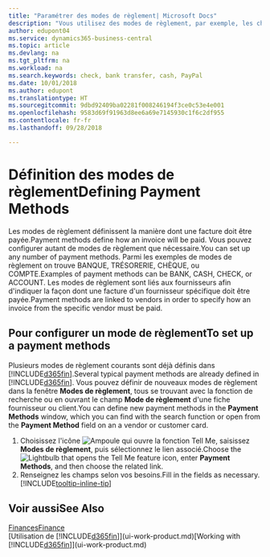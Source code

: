 ```yaml
---
title: "Paramétrer des modes de règlement| Microsoft Docs"
description: "Vous utilisez des modes de règlement, par exemple, les chèques, le transfert bancaire, les espèces, ou Paypal, pour définir la façon dont une facture est payée."
author: edupont04
ms.service: dynamics365-business-central
ms.topic: article
ms.devlang: na
ms.tgt_pltfrm: na
ms.workload: na
ms.search.keywords: check, bank transfer, cash, PayPal
ms.date: 10/01/2018
ms.author: edupont
ms.translationtype: HT
ms.sourcegitcommit: 9dbd92409ba02281f008246194f3ce0c53e4e001
ms.openlocfilehash: 9583d69f91963d8ee6a69e7145930c1f6c2df955
ms.contentlocale: fr-fr
ms.lasthandoff: 09/28/2018

---
```

# <a name="defining-payment-methods"></a><span data-ttu-id="da6aa-103">Définition des modes de règlement</span><span class="sxs-lookup"><span data-stu-id="da6aa-103">Defining Payment Methods</span></span>
<span data-ttu-id="da6aa-104">Les modes de règlement définissent la manière dont une facture doit être payée.</span><span class="sxs-lookup"><span data-stu-id="da6aa-104">Payment methods define how an invoice will be paid.</span></span> <span data-ttu-id="da6aa-105">Vous pouvez configurer autant de modes de règlement que nécessaire.</span><span class="sxs-lookup"><span data-stu-id="da6aa-105">You can set up any number of payment methods.</span></span> <span data-ttu-id="da6aa-106">Parmi les exemples de modes de règlement on trouve BANQUE, TRÉSORERIE, CHÈQUE, ou COMPTE.</span><span class="sxs-lookup"><span data-stu-id="da6aa-106">Examples of payment methods can be BANK, CASH, CHECK, or ACCOUNT.</span></span>
<span data-ttu-id="da6aa-107">Les modes de règlement sont liés aux fournisseurs afin d'indiquer la façon dont une facture d'un fournisseur spécifique doit être payée.</span><span class="sxs-lookup"><span data-stu-id="da6aa-107">Payment methods are linked to vendors in order to specify how an invoice from the specific vendor must be paid.</span></span>

## <a name="to-set-up-a-payment-methods"></a><span data-ttu-id="da6aa-108">Pour configurer un mode de règlement</span><span class="sxs-lookup"><span data-stu-id="da6aa-108">To set up a payment methods</span></span>
<span data-ttu-id="da6aa-109">Plusieurs modes de règlement courants sont déjà définis dans [!INCLUDE[d365fin](includes/d365fin_md.md)].</span><span class="sxs-lookup"><span data-stu-id="da6aa-109">Several typical payment methods are already defined in [!INCLUDE[d365fin](includes/d365fin_md.md)].</span></span> <span data-ttu-id="da6aa-110">Vous pouvez définir de nouveaux modes de règlement dans la fenêtre **Modes de règlement**, tous se trouvant avec la fonction de recherche ou en ouvrant le champ **Mode de règlement** d'une fiche fournisseur ou client.</span><span class="sxs-lookup"><span data-stu-id="da6aa-110">You can define new payment methods in the **Payment Methods** window, which you can find with the search function or open from the **Payment Method** field on an a vendor or customer card.</span></span>
1. <span data-ttu-id="da6aa-111">Choisissez l'icône ![Ampoule qui ouvre la fonction Tell Me](media/ui-search/search_small.png "Dites-moi ce que vous voulez faire"), saisissez **Modes de règlement**, puis sélectionnez le lien associé.</span><span class="sxs-lookup"><span data-stu-id="da6aa-111">Choose the ![Lightbulb that opens the Tell Me feature](media/ui-search/search_small.png "Tell me what you want to do") icon, enter **Payment Methods**, and then choose the related link.</span></span>
2. <span data-ttu-id="da6aa-112">Renseignez les champs selon vos besoins.</span><span class="sxs-lookup"><span data-stu-id="da6aa-112">Fill in the fields as necessary.</span></span> [!INCLUDE[tooltip-inline-tip](includes/tooltip-inline-tip_md.md)]

## <a name="see-also"></a><span data-ttu-id="da6aa-113">Voir aussi</span><span class="sxs-lookup"><span data-stu-id="da6aa-113">See Also</span></span>
[<span data-ttu-id="da6aa-114">Finances</span><span class="sxs-lookup"><span data-stu-id="da6aa-114">Finance</span></span>](finance.md)  
<span data-ttu-id="da6aa-115">[Utilisation de [!INCLUDE[d365fin](includes/d365fin_md.md)]](ui-work-product.md)</span><span class="sxs-lookup"><span data-stu-id="da6aa-115">[Working with [!INCLUDE[d365fin](includes/d365fin_md.md)]](ui-work-product.md)</span></span>  

